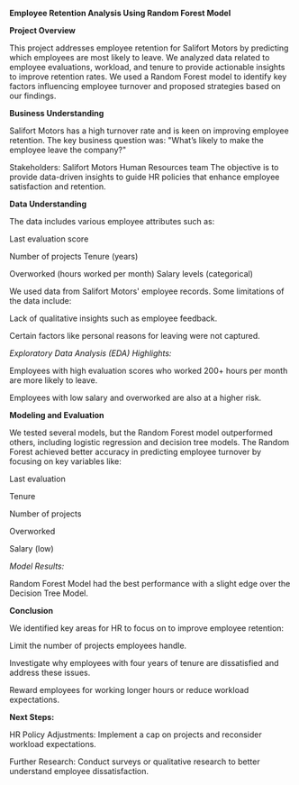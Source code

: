 **Employee Retention Analysis Using Random Forest Model**

**Project Overview**

This project addresses employee retention for Salifort Motors by predicting which employees are most likely to leave. We analyzed data related to employee evaluations, workload, and tenure to provide actionable insights to improve retention rates. We used a Random Forest model to identify key factors influencing employee turnover and proposed strategies based on our findings.

**Business Understanding**

Salifort Motors has a high turnover rate and is keen on improving employee retention. The key business question was: "What’s likely to make the employee leave the company?"

Stakeholders:
Salifort Motors Human Resources team
The objective is to provide data-driven insights to guide HR policies that enhance employee satisfaction and retention.

**Data Understanding**

The data includes various employee attributes such as:

Last evaluation score

Number of projects
Tenure (years)

Overworked (hours worked per month)
Salary levels (categorical)

We used data from Salifort Motors' employee records. Some limitations of the data include:

Lack of qualitative insights such as employee feedback.

Certain factors like personal reasons for leaving were not captured.

_Exploratory Data Analysis (EDA) Highlights:_

Employees with high evaluation scores who worked 200+ hours per month are more likely to leave.

Employees with low salary and overworked are also at a higher risk.

**Modeling and Evaluation**

We tested several models, but the Random Forest model outperformed others, including logistic regression and decision tree models. The Random Forest achieved better accuracy in predicting employee turnover by focusing on key variables like:

Last evaluation

Tenure

Number of projects

Overworked

Salary (low)

_Model Results:_

Random Forest Model had the best performance with a slight edge over the Decision Tree Model.

**Conclusion**

We identified key areas for HR to focus on to improve employee retention:

Limit the number of projects employees handle.

Investigate why employees with four years of tenure are dissatisfied and address these issues.

Reward employees for working longer hours or reduce workload expectations.

**Next Steps:**

HR Policy Adjustments: Implement a cap on projects and reconsider workload expectations.

Further Research: Conduct surveys or qualitative research to better understand employee dissatisfaction.
